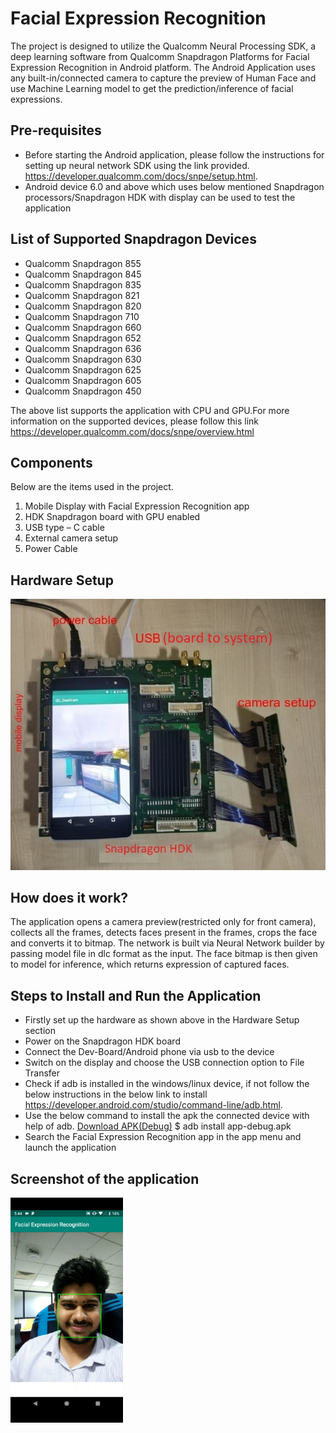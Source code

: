 # Facial Expression Recognition
The project is designed to utilize the Qualcomm Neural Processing SDK, a deep learning software from Qualcomm Snapdragon Platforms for Facial Expression Recognition in Android platform. The Android Application  uses any built-in/connected  camera to capture the preview of Human Face and use Machine Learning model to get the prediction/inference of facial expressions.

## Pre-requisites
* Before starting the Android application, please follow the instructions for setting up neural network SDK using the link provided.
   https://developer.qualcomm.com/docs/snpe/setup.html. 
* Android device 6.0 and above which uses below mentioned Snapdragon processors/Snapdragon HDK with display can be used to test the application

## List of Supported Snapdragon Devices
- Qualcomm Snapdragon 855
- Qualcomm Snapdragon 845
- Qualcomm Snapdragon 835
- Qualcomm Snapdragon 821
- Qualcomm Snapdragon 820
- Qualcomm Snapdragon 710
- Qualcomm Snapdragon 660
- Qualcomm Snapdragon 652
- Qualcomm Snapdragon 636
- Qualcomm Snapdragon 630
- Qualcomm Snapdragon 625
- Qualcomm Snapdragon 605
- Qualcomm Snapdragon 450

The above list supports the application with CPU and GPU.For more information on the supported devices, please follow this link https://developer.qualcomm.com/docs/snpe/overview.html

## Components
Below are the items used in the project.
1. Mobile Display with Facial Expression Recognition app
2. HDK Snapdragon board with GPU enabled
3. USB type – C cable
4. External camera setup
5. Power Cable

## Hardware Setup
![Qualcomm Snapdragon HDK image](./AndroidApplication/app/src/main/res/drawable/snapdragon_hdk.jpg)

## How does it work?
The application opens a camera preview(restricted only for front camera), collects all the frames, detects faces present in the frames, crops the face and converts it to bitmap. The network is built via Neural Network builder by passing model file in dlc format as the input. The face bitmap is then given to model for inference, which returns expression of captured faces.
## Steps to Install and Run the Application

* Firstly set up the hardware as shown above in the Hardware Setup section
* Power on the Snapdragon HDK board
* Connect the Dev-Board/Android phone via usb to the device
* Switch on the display and choose the USB connection option to File Transfer
* Check if adb is installed in the windows/linux device, if not follow the below instructions in the below link to install
   https://developer.android.com/studio/command-line/adb.html.
* Use the below command to install the apk the connected device with help of adb. [Download APK(Debug)](./AndroidApplication/Output/app-debug.apk)
   $ adb install app-debug.apk
* Search the Facial Expression Recognition app in the app menu and launch the application

## Screenshot of the application
<img src="./AndroidApplication/app/src/main/res/drawable/fer_screenshot.png" widht=640 height=360 />


